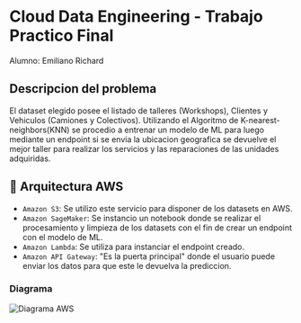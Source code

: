 # Cloud Data Engineering - Trabajo Practico Final

Alumno: Emiliano Richard

## Descripcion del problema

El dataset elegido posee el listado de talleres (Workshops), Clientes y Vehiculos (Camiones y Colectivos).
Utilizando el Algoritmo de K-nearest-neighbors(KNN) se procedio a entrenar un modelo de ML para luego mediante un endpoint si se envia la ubicacion geografica se devuelve el mejor taller para realizar los servicios y las reparaciones de las unidades adquiridas.

## :hammer: Arquitectura AWS

- `Amazon S3`: Se utilizo este servicio para disponer de los datasets en AWS.
- `Amazon SageMaker`: Se instancio un notebook donde se realizar el procesamiento y limpieza de los datasets con el fin de crear un endpoint con el modelo de ML.
- `Amazon Lambda`: Se utiliza para instanciar el endpoint creado.
- `Amazon API Gateway`: "Es la puerta principal" donde el usuario puede enviar los datos para que este le devuelva la prediccion.

### Diagrama
![Diagrama AWS](https://user-images.githubusercontent.com/15094926/209596220-62e08421-bb4c-4ef4-8e58-f87e1d300351.png)



